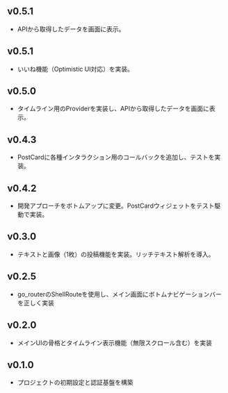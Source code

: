 ## v0.5.1

- APIから取得したデータを画面に表示。

## v0.5.1

- いいね機能（Optimistic UI対応）を実装。

## v0.5.0

- タイムライン用のProviderを実装し、APIから取得したデータを画面に表示。

## v0.4.3

- PostCardに各種インタラクション用のコールバックを追加し、テストを実装。

## v0.4.2

- 開発アプローチをボトムアップに変更。PostCardウィジェットをテスト駆動で実装。

## v0.3.0

- テキストと画像（1枚）の投稿機能を実装。リッチテキスト解析を導入。

## v0.2.5

- go_routerのShellRouteを使用し、メイン画面にボトムナビゲーションバーを正しく実装

## v0.2.0

- メインUIの骨格とタイムライン表示機能（無限スクロール含む）を実装

## v0.1.0

- プロジェクトの初期設定と認証基盤を構築
